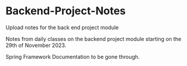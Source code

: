 # Backend-Project-Notes
Upload notes for the back end project module

Notes from daily classes on the backend project module starting on the 29th of November 2023.

Spring Framework Documentation to be gone through.
